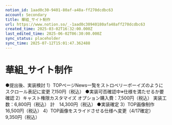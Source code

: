 ```yaml
---
notion_id: 1aad0c30-9401-80af-a48a-ff270dcdbc63
account: Secondary
title: 華組_サイト制作
url: https://www.notion.so/_-1aad0c30940180afa48aff270dcdbc63
created_time: 2025-03-02T16:32:00.000Z
last_edited_time: 2025-06-02T06:30:00.000Z
sync_status: placeholder
sync_time: 2025-07-12T15:01:47.362488
---
```

# 華組_サイト制作

●提出後、実装検討
1）TOPページNews一覧をストロベリーボーイズのようにスクロール表記に変更
7,150円（税込）
●実装可否確認中※仕様を満たせるか要確認
2）キャスト権限カスタマイズ
オプション購入費：7,500円（税込）
実装工数：6,800円（税込）
計　14,300円（税込）
●実装確定
3）TOP画像制作
16,500円（税込）
4）TOP画像をスライドさせる仕様へ変更（4/17確定）
9,350円（税込）